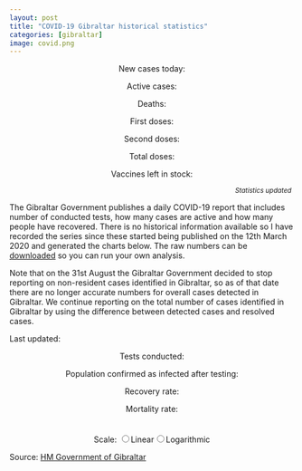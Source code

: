 ```yaml
---
layout: post
title: "COVID-19 Gibraltar historical statistics"
categories: [gibraltar]
image: covid.png
---
```


<div class="box">
  <p style="text-align: center;">
    New cases today: <span id="new_cases_today"></span>
  </p>

  <p style="text-align: center;">
    Active cases: <span id="active_cases_today"></span>
  </p>

  <!--p style="text-align: center;">
    Recovered cases: <span id="recovered_cases_today"></span>
  </p-->

  <p style="text-align: center;">
    Deaths: <span id="deceased_cases_today"></span>
  </p>

  <p style="text-align: center;">
    First doses: <span id="first_doses_today"></span>
  </p>

  <p style="text-align: center;">
    Second doses: <span id="second_doses_today"></span>
  </p>

  <p style="text-align: center;">
    Total doses: <span id="total_doses_today"></span>
  </p>

  <p style="text-align: center;">
    Vaccines left in stock: <span id="stock_doses_today"></span>
  </p>

<p style="text-align: right; margin: 5px;">
  <small><i>Statistics updated <span id="daily_update_ago"></span></i></small>
</p>
</div>

The Gibraltar Government publishes a daily COVID-19 report that includes number of conducted tests, how many cases are active and how many people have recovered. There is no historical information available so I have recorded the series since these started being published on the 12th March 2020 and generated the charts below. The raw numbers can be [downloaded](/assets/js/covid19-gibraltar.js) so you can run your own analysis.

Note that on the 31st August the Gibraltar Government decided to stop reporting on non-resident cases identified in Gibraltar, so as of that date there are no longer accurate numbers for overall cases detected in Gibraltar. We continue reporting on the total number of cases identified in Gibraltar by using the difference between detected cases and resolved cases.

Last updated: _<span id="text_last_update"></span>_

<p style="text-align: center;">
  Tests conducted: <span id="text_population_tested"></span>
</p>

<p style="text-align: center;">
  Population confirmed as infected after testing: <span id="text_population_infected"></span>
</p>

<p style="text-align: center;">
  Recovery rate: <b><span id="text_recovery_rate"></span></b>
</p>

<p style="text-align: center;">
  Mortality rate: <b><span id="text_mortality_rate"></span></b>
</p>

<link href="{{ base.url | prepend: site.url }}/assets/js/apexcharts/styles.css" rel="stylesheet" />
<script src="{{ base.url | prepend: site.url }}/assets/js/apexcharts/apexcharts.js"></script>
<script src="{{ base.url | prepend: site.url }}/assets/js/covid19-gibraltar.js"></script>

  <style>
      
    .chart {
      max-width: 800px;
      margin: 35px auto;
    }
      
  </style>

  <div id="chart_active_recovered" class="chart"></div>
  <div id="chart_newcases" class="chart"></div>
  <div id="chart_vaccination" class="chart"></div>
  <div id="chart_tests" class="chart"></div>
  <div id="chart_total" class="chart"></div>

  <form name="scale">
    <center>Scale: <input type="radio" name="linear"><label for="linear">Linear</label><input type="radio" name="logarithmic"><label for="logarithmic">Logarithmic</label></center>
  </form>

Source: [HM Government of Gibraltar](https://www.gibraltar.gov.gi/covid19)

<script>

// Constants

var population = 32116;
var sample_tests_positive = 10;
var sample_tests_received = 400;

// Calculate and show key KPIs

var current_active = series.covid19GibraltarSeries.active.slice(-1)[0];
var current_recovered = series.covid19GibraltarSeries.recovered.slice(-1)[0];
var current_total = current_active + current_recovered;
var current_deceased = series.covid19GibraltarSeries.deceased.slice(-1)[0];
var current_tests_pending = series.covid19GibraltarSeries.tests_pending.slice(-1)[0];
var current_tests_received = series.covid19GibraltarSeries.tests_received.slice(-1)[0];
var current_tests_total = current_tests_pending + current_tests_received;
const current_last_update = new Date(Date.parse(series.covid19GibraltarSeries.dates.slice(-1)[0]));

var population_tested = (current_tests_total / population) * 100;
var population_infected = (current_total / population) * 100;
var recovery_rate = (current_recovered / (current_active + current_recovered + current_deceased)) * 100;
var mortality_rate = parseFloat(current_deceased * 100 / current_total);

var prevalence_rate = (sample_tests_positive / sample_tests_received) * 100;
var prevalence_infected = parseInt((prevalence_rate * population ) / 100, 10);

// Update summary statistics

document.getElementById("text_population_tested").innerHTML = "<b>" + current_tests_total.toLocaleString() + " (" + population_tested.toFixed(2) + "% of population)</b> of which " + current_tests_received.toLocaleString() + " have been received";
document.getElementById("text_population_infected").innerHTML = "<b>" + current_total.toLocaleString() + " (" + population_infected.toFixed(2) + "%)</b> of which " + current_active.toLocaleString() + " remain active";
document.getElementById("text_recovery_rate").innerHTML = recovery_rate.toFixed(2) + "%";
document.getElementById("text_mortality_rate").innerHTML = mortality_rate.toFixed(2) + "%";

prevalence_rate.toFixed(2) + "%";
document.getElementById("text_last_update").innerHTML = current_last_update.toDateString();

// Support functions

function formatChange(input, positive_color, negative_color) {
  var ret = ""

  if (input > 0) {
    ret = `<span class="${positive_color}"><i class="fas fa-sort-up"></i>${input}</span>`
  } else if (input < 0) {
    ret = `<span class="${negative_color}"><i class="fas fa-sort-down"></i>${Math.abs(input)}</span>`
  } else {
    ret = '-'
  }

  return ret
}

function formatElapsedTime(seconds) {
  var ret = `${seconds} seconds`

  if (seconds < 60) {
    var value = seconds

    if (value == 1) {
    ret = `${value} second`
    } else {
    ret = `${value} seconds`
    }

  } else if (seconds < (60 * 60)) {
    var value = Math.floor(seconds / 60)

    if (value == 1) {
    ret = `${value} minute`
    } else {
    ret = `${value} minutes`
    }

  } else if (seconds < (60 * 60 * 24)) {
    var value = Math.floor(seconds / (60 * 60))

    if (value == 1) {
    ret = `${value} hour`
    } else {
    ret = `${value} hours`
    }

  } else {
    var value = Math.floor(seconds / (60 * 60 * 24))

    if (value == 1) {
    ret = `${value} day`
    } else {
    ret = `${value} days`
    }
  }

  return `${ret} ago`
}

// Calculate new and total cases series

function average(values) {
  var sum = 0;

  for(var i = 0; i < values.length; i++) {
    sum = sum + values[i];
  }

  return values.length? sum / values.length : 0;
}

var newcases = [];
var newcases_avg7d = [];
var totalcases = [];
var totaldoses = [];
var people = [];

var previous_day_infected = 0;
var previous_day_doses = 0;

var current_avg7d = 0;

for(var i = 0; i < series.covid19GibraltarSeries.active.length; i++) {
  current_infected = series.covid19GibraltarSeries.active[i] + series.covid19GibraltarSeries.recovered[i] + series.covid19GibraltarSeries.deceased[i];

  newcases[i] = current_infected - previous_day_infected;
  totalcases[i] = current_infected;
  totaldoses[i] = previous_day_doses + series.covid19GibraltarSeries.doses_shipments[i]
  people[i] = population

  current_avg7d = Math.round(average(newcases.slice(-7)))
  newcases_avg7d[i] = current_avg7d;

  previous_day_infected = current_infected
  previous_day_doses = totaldoses[i]
  
}

series.covid19GibraltarSeries.newcases = newcases;
series.covid19GibraltarSeries.newcases_avg7d = newcases_avg7d;
series.covid19GibraltarSeries.totalcases = totalcases;
series.covid19GibraltarSeries.totaldoses = totaldoses;
series.covid19GibraltarSeries.population = people;

// Update today statistics

var current_new = series.covid19GibraltarSeries.newcases.slice(-1)[0];
var current_first = series.covid19GibraltarSeries.doses_first.slice(-1)[0];
var current_second = series.covid19GibraltarSeries.doses_second.slice(-1)[0];
var current_totaldoses = current_first + current_second;
var current_stock = series.covid19GibraltarSeries.totaldoses.slice(-1)[0] - (current_totaldoses);

var yesterday_active = series.covid19GibraltarSeries.active.slice(-2)[0];
var yesterday_new = series.covid19GibraltarSeries.newcases.slice(-2)[0];
var yesterday_first = series.covid19GibraltarSeries.doses_first.slice(-2)[0];
var yesterday_second = series.covid19GibraltarSeries.doses_second.slice(-2)[0];
var yesterday_totaldoses = yesterday_first + yesterday_second;
var yesterday_stock = series.covid19GibraltarSeries.totaldoses.slice(-2)[0] - (yesterday_totaldoses);

var yesterday_recovered = series.covid19GibraltarSeries.recovered.slice(-2)[0];
var yesterday_total = yesterday_active + yesterday_recovered;
var yesterday_deceased = series.covid19GibraltarSeries.deceased.slice(-2)[0];
var yesterday_tests_pending = series.covid19GibraltarSeries.tests_pending.slice(-2)[0];
var yesterday_tests_received = series.covid19GibraltarSeries.tests_received.slice(-2)[0];
var yesterday_tests_total = yesterday_tests_pending + yesterday_tests_received;

var active_cases_change = formatChange(current_active - yesterday_active, "red", "green")
var recovered_cases_change = formatChange(current_recovered - yesterday_recovered, "green", "red")
var deceased_cases_change = formatChange(current_deceased - yesterday_deceased, "red", "green")
var new_cases_change = formatChange(current_new - yesterday_new, "red", "green")
var first_doses_change = formatChange(current_first - yesterday_first, "green", "red")
var second_doses_change = formatChange(current_second - yesterday_second, "green", "red")
var total_doses_change = formatChange(current_totaldoses - yesterday_totaldoses, "green", "red")
var stock_doses_change = formatChange(current_stock - yesterday_stock, "red", "green")

/*
  data: series.covid19GibraltarSeries.doses_first,
  data: series.covid19GibraltarSeries.doses_second,
  data: series.covid19GibraltarSeries.totaldoses,
*/

const updated_seconds_ago = (new Date() - new Date(Date.parse(series.covid19GibraltarSeries.dates.slice(-1)[0]))) / 1000;

document.getElementById("daily_update_ago").innerHTML = formatElapsedTime(updated_seconds_ago);

document.getElementById("active_cases_today").innerHTML = "<b>" + current_active.toLocaleString() + "</b> (" + active_cases_change + ")"
// document.getElementById("recovered_cases_today").innerHTML = "<b>" + current_recovered.toLocaleString() + "</b> (" + recovered_cases_change + ")"
document.getElementById("deceased_cases_today").innerHTML = "<b>" + current_deceased.toLocaleString() + "</b> (" + deceased_cases_change + ")"
document.getElementById("new_cases_today").innerHTML = "<b>" + current_new.toLocaleString() + "</b> (" + new_cases_change + ")"
document.getElementById("first_doses_today").innerHTML = "<b>" + current_first.toLocaleString() + "</b> (" + first_doses_change + ")"
document.getElementById("second_doses_today").innerHTML = "<b>" + current_second.toLocaleString() + "</b> (" + second_doses_change + ")"
document.getElementById("total_doses_today").innerHTML = "<b>" + current_totaldoses.toLocaleString() + "</b> (" + total_doses_change + ")"
document.getElementById("stock_doses_today").innerHTML = "<b>" + current_stock.toLocaleString() + "</b> (" + stock_doses_change + ")"

// Configure and show charts

var options_active_recovered = {
  series: [{
      data: series.covid19GibraltarSeries.active,
      name: "Active"
    },
    {
      data: series.covid19GibraltarSeries.recovered,
      name: "Recovered"
    },
    {
      data: series.covid19GibraltarSeries.deceased,
      name: "Deceased"
    },
    {
      data: series.covid19GibraltarSeries.newcases,
      name: "Daily new cases",
      type: 'column'
    }

  ],
  chart: {
    height: 350,
    type: 'line',
    id: 'active-recovered-chart',
  },

  legend: {
    position: 'top'
  },


  annotations: {
     xaxis: [{
      x: new Date('2020-03-24').getTime(),
      strokeDashArray: 0,
      borderColor: '#808080',
      label: {
        borderColor: '#808080',
        style: {
          color: '#fff',
          background: '#808080',
        },
        text: 'Lockdown starts',
      }
    },
    {
      x: new Date('2020-04-08').getTime(),
      strokeDashArray: 0,
      borderColor: '#00cc66',
      label: {
        borderColor: '#00cc66',
        style: {
          color: '#fff',
          background: '#00cc66',
        },
        text: 'Lockdown impact expected'
      }
    },
    {
      x: new Date('2020-04-29').getTime(),
      strokeDashArray: 0,
      borderColor: '#ff9933',
      label: {
        borderColor: '#ff9933',
        style: {
          color: '#fff',
          background: '#ff9933',
        },
        text: 'Over 70s confinement relaxation'
      }
    },
    {
      x: new Date('2020-05-02').getTime(),
      strokeDashArray: 0,
      borderColor: '#4c9900',
      label: {
        borderColor: '#4c9900',
        style: {
          color: '#fff',
          background: '#4c9900',
        },
        text: 'Phase 1: Retail relaxation'
      }
    },
    {
      x: new Date('2020-05-17').getTime(),
      strokeDashArray: 0,
      borderColor: '#dd6633',
      label: {
        borderColor: '#dd6633',
        style: {
          color: '#fff',
          background: '#dd6633',
        },
        text: 'Phase 1 impact expected',
        position: 'bottom'
      }
    },
    {
      x: new Date('2020-05-18').getTime(),
      strokeDashArray: 0,
      borderColor: '#bfc2c4',
      label: {
        borderColor: '#bfc2c4',
        style: {
          color: '#fff',
          background: '#bfc2c4',
        },
        text: 'Phase 2: Unrestricted movement'
      }
    },
    {
      x: new Date('2020-06-01').getTime(),
      strokeDashArray: 0,
      borderColor: '#42B04D',
      label: {
        borderColor: '#42B04D',
        style: {
          color: '#fff',
          background: '#42B04D',
        },
        text: 'Phase 3: Eat out and transport'
      }
    },
    {
      x: new Date('2020-06-16').getTime(),
      strokeDashArray: 0,
      borderColor: '#5495C7',
      label: {
        borderColor: '#5495C7',
        style: {
          color: '#fff',
          background: '#5495C7',
        },
        text: 'Phase 4: Bars and beaches'
      }
    },
    {
      x: new Date('2020-06-29').getTime(),
      strokeDashArray: 0,
      borderColor: '#00cc00',
      label: {
        borderColor: '#00cc00',
        style: {
          color: '#fff',
          background: '#00cc00',
        },
        text: 'Phase 5: Public gatherings'
      }
    },
    {
      x: new Date('2020-07-15').getTime(),
      strokeDashArray: 0,
      borderColor: '#00dd00',
      label: {
        borderColor: '#00dd00',
        style: {
          color: '#fff',
          background: '#00dd00',
        },
        text: 'Phase 6: Final review'
      }
    },
    {
      x: new Date('2020-12-27').getTime(),
      strokeDashArray: 0,
      borderColor: '#808080',
      label: {
        borderColor: '#808080',
        style: {
          color: '#fff',
          background: '#808080',
        },
        text: 'Curfew starts'
      }
    },
    {
      x: new Date('2021-01-10').getTime(),
      strokeDashArray: 0,
      borderColor: '#00cc66',
      label: {
        borderColor: '#00cc66',
        style: {
          color: '#fff',
          background: '#00cc66',
        },
        text: 'Curfew impact expected'
      }
    },
/*    {
      x: new Date('2020-08-1').getTime(),
      strokeDashArray: 0,
      borderColor: '#00ff00',
      label: {
        borderColor: '#00ff00',
        style: {
          color: '#fff',
          background: '#00ff00',
        },
        text: 'Rock unlock (achievement unlocked)'
      }
    }
*/
    ]
  },
  
  dataLabels: {
    enabled: false
  },
  colors: [
    '#da1f28', '#9bbb59', '#000000', '#66b2ff'
  ],
  stroke: {
    curve: 'straight',
    width: [3, 3, 3, 0]
  },
  grid: {
    padding: {
      right: 30,
      left: 20
    }
  },
  title: {
    text: 'Gibraltar COVID-19 Active vs. Recovered cases',
    align: 'left'
  },

  labels: series.covid19GibraltarSeries.dates,

  xaxis: {
    type: 'datetime',
  },
  yaxis: [{
          title: {
            text: 'Number of people',
          }
        }]
};

// Setup graph showing new cases and 7-day average

var options_newcases = {
  series: [
    {
      data: series.covid19GibraltarSeries.newcases,
      name: "Daily new cases"
    },
    {
      data: series.covid19GibraltarSeries.newcases_avg7d,
      name: "7-day average of new cases"
    }
  ],
  chart: {
    height: 350,
    type: 'line',
    id: 'newcases-tests-chart',
  },

  legend: {
    position: 'top'
  },
 

  dataLabels: {
    enabled: false
  },
  colors: [
    '#000000','#ff00ff'
  ],
  stroke: {
    curve: 'straight',
    width: 2
  },
  grid: {
    padding: {
      right: 30,
      left: 20
    }
  },
  title: {
    text: 'Gibraltar COVID-19 new cases',
    align: 'left'
  },

  labels: series.covid19GibraltarSeries.dates,
  xaxis: {
    type: 'datetime',
  },
  yaxis: [{
          title: {
            text: 'Number of people',
          },
//          decimalsInFloat: 0
        }]

};


// Setup graph showing vaccination progress

var options_vaccination = {
  series: [
    {
      data: series.covid19GibraltarSeries.doses_first,
      name: "First doses administered",
      type: 'bar'
    },
    {
      data: series.covid19GibraltarSeries.doses_second,
      name: "Second doses administered",
      type: 'bar'
    },
    {
      data: series.covid19GibraltarSeries.totaldoses,
      name: "Doses shipped (6-doses per vial)",
      type: 'line' // was line
    }
  ],
  chart: {
    height: 350,
    type: 'line',
    id: 'vaccine-tests-chart',
    stacked: true,
    animations: {
      enabled: false
    }
  },

  plotOptions: {
    bar: {
      horizontal: false,
      columnWidth: '90%',
      // endingShape: 'rounded'
    },
  },

  legend: {
    position: 'top'
  },
 

  dataLabels: {
    enabled: false
  },
  colors: [
    '#4c9900', '#66ff66', '#000000',
  ],
  stroke: {
    curve: ['smooth', 'smooth', 'stepline'],
    width: 2
  },
  fill: {
    opacity: 100,
    type: ['solid', 'solid', 'solid'],
  },
  grid: {
    padding: {
      right: 30,
      left: 20
    }
  },
  title: {
    text: 'Gibraltar COVID-19 vaccination progress',
    align: 'left'
  },

  labels: series.covid19GibraltarSeries.dates,
  xaxis: {
    type: 'datetime',
    min: new Date("01 January 2021 GMT").getTime(),
  },
  yaxis: [{
          title: {
            text: 'Number of vaccines administered',
          },
//          decimalsInFloat: 0
        }]

};


// Setup graphs showing the testing results

var options_tests = {
  series: [
    {
      data: series.covid19GibraltarSeries.tests_received,
      name: "Received"
    },
    {
      data: series.covid19GibraltarSeries.tests_pending,
      name: "Pending"
    }
  ],
  chart: {
    height: 350,
    type: 'line',
    id: 'active-tests-chart',
    stacked: true
  },

  legend: {
    position: 'top'
  },
  

  annotations: {
     xaxis: [{
      x: new Date('2020-04-01').getTime(),
      x2: new Date('2020-04-07').getTime(),
      strokeDashArray: 0,
      borderColor: '#775DD0',
      label: {
        borderColor: '#775DD0',
        style: {
          color: '#fff',
          background: '#775DD0'
        },
        text: 'Random testing',
      }
    },
    {
      x: new Date('2020-04-10').getTime(),
      strokeDashArray: 0,
      borderColor: '#0854a5',
      opacity: 0.3,
      label: {
        borderColor: '#0854a5',
        style: {
          color: '#fff',
          background: '#0854a5'
        },
        text: 'Local testing starts',
        position: 'bottom'
      }
    },
    {
      x: new Date('2020-04-27').getTime(),
      x2: new Date('2020-05-12').getTime(),
      strokeDashArray: 0,
      borderColor: '#b266ff',
      label: {
        borderColor: '#b266ff',
        style: {
          color: '#fff',
          background: '#b266ff'
        },
        text: 'Front-line random testing',
        position: 'bottom'
      }
    }]
  },
  dataLabels: {
    enabled: false
  },
  colors: [
    '#39639d','#323232'
  ],
  stroke: {
    curve: 'straight',
    width: 3
  },
  grid: {
    padding: {
      right: 30,
      left: 20
    }
  },
  title: {
    text: 'Gibraltar COVID-19 Tests received and pending',
    align: 'left'
  },

  labels: series.covid19GibraltarSeries.dates,
  xaxis: {
    type: 'datetime',
  },
  yaxis: [{
          title: {
            text: 'Number of people',
          }
        }]

};

// Configure and show charts for total cases

var options_total = {
  series: [{
      data: series.covid19GibraltarSeries.totalcases,
      name: "Infected"
    },
/*    {
      data: series.covid19GibraltarSeries.recovered,
      name: "Recovered"
    }
  */  
  ],
  chart: {
    height: 350,
    type: 'line',
    id: 'total-chart',
  },

  legend: {
    position: 'top'
  },

  annotations: {
     xaxis: [{
      x: new Date('2020-03-24').getTime(),
      strokeDashArray: 0,
      borderColor: '#808080',
      label: {
        borderColor: '#808080',
        style: {
          color: '#fff',
          background: '#808080',
        },
        text: 'First lockdown starts',
      }
    },
    {
      x: new Date('2021-01-02').getTime(),
      strokeDashArray: 0,
      borderColor: '#808080',
      label: {
        borderColor: '#808080',
        style: {
          color: '#fff',
          background: '#808080',
        },
        text: 'Second lockdown starts',
        position: 'bottom'
      }
    }]
  },

  dataLabels: {
    enabled: false
  },
  colors: [
    '#000000',
    '#9bbb59'  
  ],
  stroke: {
    curve: 'straight',
    width: 3
  },
  grid: {
    padding: {
      right: 30,
      left: 20
    }
  },
  title: {
    text: 'Gibraltar COVID-19 total cases',
    align: 'left'
  },

  labels: series.covid19GibraltarSeries.dates,

  xaxis: {
    type: 'datetime',
  },
  yaxis: [{
          title: {
            text: 'Total cases',
          },
          seriesName: 'Total cases',
          // logarithmic: true
  }]
  
};

var chart_active_recovered = new ApexCharts(document.querySelector("#chart_active_recovered"), options_active_recovered);
var chart_newcases = new ApexCharts(document.querySelector("#chart_newcases"), options_newcases);
var chart_vaccination = new ApexCharts(document.querySelector("#chart_vaccination"), options_vaccination);
var chart_tests = new ApexCharts(document.querySelector("#chart_tests"), options_tests);
var chart_total = new ApexCharts(document.querySelector("#chart_total"), options_total);

chart_active_recovered.render();
chart_newcases.render();
chart_vaccination.render();
chart_tests.render();
chart_total.render();

// Setup scale handler

function setLogarithmicScale(logarithmic) {
  options_total.yaxis[0].logarithmic = logarithmic;
  ApexCharts.exec('total-chart', 'updateOptions', { options_total }, false, true);
}

document.scale.logarithmic.checked = true;
setLogarithmicScale(true);
document.scale.linear.addEventListener('click', function() { setLogarithmicScale(false); document.scale.logarithmic.checked = false; document.scale.linear.checked = true; });
document.scale.logarithmic.addEventListener('click', function() { setLogarithmicScale(true); document.scale.linear.checked = false; document.scale.logarithmic.checked = true; });


</script>
